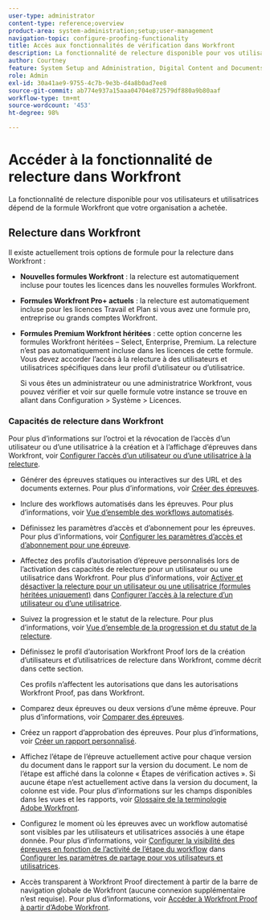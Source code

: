 ```yaml
---
user-type: administrator
content-type: reference;overview
product-area: system-administration;setup;user-management
navigation-topic: configure-proofing-functionality
title: Accès aux fonctionnalités de vérification dans Workfront
description: La fonctionnalité de relecture disponible pour vos utilisateurs et utilisatrices dépend de la formule Workfront que votre organisation a achetée.
author: Courtney
feature: System Setup and Administration, Digital Content and Documents
role: Admin
exl-id: 30a41ae9-9755-4c7b-9e3b-d4a8b0ad7ee8
source-git-commit: ab774e937a15aaa04704e872579df880a9b80aaf
workflow-type: tm+mt
source-wordcount: '453'
ht-degree: 98%

---
```


# Accéder à la fonctionnalité de relecture dans Workfront

La fonctionnalité de relecture disponible pour vos utilisateurs et utilisatrices dépend de la formule Workfront que votre organisation a achetée.

## Relecture dans Workfront

Il existe actuellement trois options de formule pour la relecture dans Workfront :

* **Nouvelles formules Workfront** : la relecture est automatiquement incluse pour toutes les licences dans les nouvelles formules Workfront.
* **Formules Workfront Pro+ actuels** : la relecture est automatiquement incluse pour les licences Travail et Plan si vous avez une formule pro, entreprise ou grands comptes Workfront.
* **Formules Premium Workfront héritées** : cette option concerne les formules Workfront héritées – Select, Enterprise, Premium. La relecture n’est pas automatiquement incluse dans les licences de cette formule. Vous devez accorder l’accès à la relecture à des utilisateurs et utilisatrices spécifiques dans leur profil d’utilisateur ou d’utilisatrice.

  Si vous êtes un administrateur ou une administratrice Workfront, vous pouvez vérifier et voir sur quelle formule votre instance se trouve en allant dans Configuration > Système > Licences.

### Capacités de relecture dans Workfront

Pour plus d’informations sur l’octroi et la révocation de l’accès d’un utilisateur ou d’une utilisatrice à la création et à l’affichage d’épreuves dans Workfront, voir [Configurer l’accès d’un utilisateur ou d’une utilisatrice à la relecture](../../../administration-and-setup/manage-workfront/configure-proofing/configure-a-users-proofing-access.md).

* Générer des épreuves statiques ou interactives sur des URL et des documents externes. Pour plus d’informations, voir [Créer des épreuves](../../../review-and-approve-work/proofing/creating-proofs-within-workfront/create-proofs-in-wf.md).
* Inclure des workflows automatisés dans les épreuves. Pour plus d’informations, voir [Vue d’ensemble des workflows automatisés](../../../review-and-approve-work/proofing/proofing-overview/automated-workflow.md).
* Définissez les paramètres d’accès et d’abonnement pour les épreuves. Pour plus d’informations, voir [Configurer les paramètres d’accès et d’abonnement pour une épreuve](../../../review-and-approve-work/proofing/managing-proofs-within-workfront/configure-access-subscription-settings-proof.md).
* Affectez des profils d’autorisation d’épreuve personnalisés lors de l’activation des capacités de relecture pour un utilisateur ou une utilisatrice dans Workfront. Pour plus d’informations, voir [Activer et désactiver la relecture pour un utilisateur ou une utilisatrice (formules héritées uniquement)](../../../administration-and-setup/manage-workfront/configure-proofing/configure-a-users-proofing-access.md#enabling-and-disabling-proofing-for-a-user) dans [Configurer l’accès à la relecture d’un utilisateur ou d’une utilisatrice](../../../administration-and-setup/manage-workfront/configure-proofing/configure-a-users-proofing-access.md).
* Suivez la progression et le statut de la relecture. Pour plus d’informations, voir [Vue d’ensemble de la progression et du statut de la relecture](../../../review-and-approve-work/proofing/proofing-overview/view-progress-status-proof.md).
* Définissez le profil d’autorisation Workfront Proof lors de la création d’utilisateurs et d’utilisatrices de relecture dans Workfront, comme décrit dans cette section.

  Ces profils n’affectent les autorisations que dans les autorisations Workfront Proof, pas dans Workfront.

* Comparez deux épreuves ou deux versions d’une même épreuve. Pour plus d’informations, voir [Comparer des épreuves](../../../review-and-approve-work/proofing/reviewing-proofs-within-workfront/review-a-proof/compare-proofs.md).
* Créez un rapport d’approbation des épreuves. Pour plus d’informations, voir [Créer un rapport personnalisé](../../../reports-and-dashboards/reports/creating-and-managing-reports/create-custom-report.md).
* Affichez l’étape de l’épreuve actuellement active pour chaque version du document dans le rapport sur la version du document. Le nom de l’étape est affiché dans la colonne « Étapes de vérification actives ». Si aucune étape n’est actuellement active dans la version du document, la colonne est vide. Pour plus d’informations sur les champs disponibles dans les vues et les rapports, voir [Glossaire de la terminologie Adobe Workfront](../../../workfront-basics/navigate-workfront/workfront-navigation/workfront-terminology-glossary.md).
* Configurez le moment où les épreuves avec un workflow automatisé sont visibles par les utilisateurs et utilisatrices associés à une étape donnée. Pour plus d’informations, voir [Configurer la visibilité des épreuves en fonction de l’activité de l’étape du workflow](../../../administration-and-setup/manage-workfront/configure-proofing/configure-sharing-settings-users.md#configuring-proof-visibility-based-on-workflow-stage-activity) dans [Configurer les paramètres de partage pour vos utilisateurs et utilisatrices](../../../administration-and-setup/manage-workfront/configure-proofing/configure-sharing-settings-users.md).
* Accès transparent à Workfront Proof directement à partir de la barre de navigation globale de Workfront (aucune connexion supplémentaire n’est requise). Pour plus d’informations, voir [Accéder à Workfront Proof à partir d’Adobe Workfront](../../../review-and-approve-work/proofing/managing-proofs-within-workfront/access-wf-proof-in-workfront.md).

<!--
>[!NOTE]
>
>There are some capabilities included in Workfront Proof standalone that are not included in Proofing in Workfront. To learn more, see [Standalone Workfront Proof to Integrated Proofing in Workfront overview](../../../administration-and-setup/manage-workfront/configure-proofing/move-to-proofing-in-workfront.md)
-->
